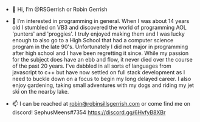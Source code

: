 - 👋 Hi, I’m @RSGerrish or Robin Gerrish

- 👀 I’m interested in programming in general. When I was about 14 years old I stumbled on VB3 and discovered the world of programming AOL 'punters' and 'proggies'. I truly enjoyed making them and I was lucky enough to also go to a High School that had a computer science program in the late 90's. Unfortunately I did not major in programming after high school and I have been regretting it since. While my passion for the subject does have an ebb and flow, it never died over the course of the past 20 years. I've dabbled in all sorts of languages from javascript to c++ but have now settled on full stack development as I need to buckle down on a focus to begin my long delayed career. I also enjoy gardening, taking small adventures with my dogs and riding my jet ski on the nearby lake.

- 📫 I can be reached at robin@robinsillsgerrish.com or come find me on discord! SephusMeens#7354 https://discord.gg/6HvfyB8XBr

<!---
RSGerrish/RSGerrish is a ✨ special ✨ repository because its `README.md` (this file) appears on your GitHub profile.
You can click the Preview link to take a look at your changes.
--->
